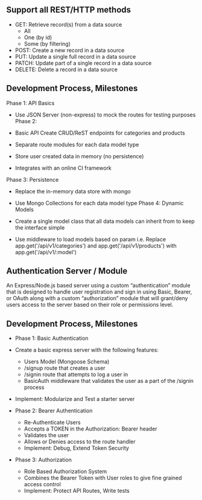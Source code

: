 ## Support all REST/HTTP methods
- GET: Retrieve record(s) from a data source
  - All
  - One (by id)
  - Some (by filtering)
- POST: Create a new record in a data source
- PUT: Update a single full record in a data source
- PATCH: Update part of a single record in a data source
- DELETE: Delete a record in a data source
## Development Process, Milestones
Phase 1: API Basics

- Use JSON Server (non-express) to mock the routes for testing purposes
Phase 2:

- Basic API Create CRUD/ReST endpoints for categories and products

- Separate route modules for each data model type

- Store user created data in memory (no persistence)

- Integrates with an online CI framework

Phase 3: Persistence

- Replace the in-memory data store with mongo
- Use Mongo Collections for each data model type
Phase 4: Dynamic Models

- Create a single model class that all data models can inherit from to keep the interface simple
- Use middleware to load models based on param i.e. Replace app.get('/api/v1/categories') and app.get('/api/v1/products') with app.get('/api/v1/:model')
## Authentication Server / Module
An Express/Node.js based server using a custom “authentication” module that is designed to handle user registration and sign in using Basic, Bearer, or OAuth along with a custom “authorization” module that will grant/deny users access to the server based on their role or permissions level.

## Development Process, Milestones
- Phase 1: Basic Authentication
- Create a basic express server with the following features:

  - Users Model (Mongoose Schema)
  - /signup route that creates a user
  - /signin route that attempts to log a user in
  - BasicAuth middleware that validates the user as a part of the /signin process
- Implement: Modularize and Test a starter server
- Phase 2: Bearer Authentication
  - Re-Authenticate Users
  - Accepts a TOKEN in the Authorization: Bearer header
  - Validates the user
  - Allows or Denies access to the route handler
  - Implement: Debug, Extend Token Security
- Phase 3: Authorization
  - Role Based Authorization System
  - Combines the Bearer Token with User roles to give fine grained access control
  - Implement: Protect API Routes, Write tests